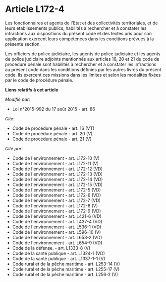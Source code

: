 # Article L172-4

Les fonctionnaires et agents de l'Etat et des collectivités territoriales, et de leurs établissements publics, habilités à
rechercher et à constater les infractions aux dispositions du présent code et des textes pris pour son application exercent
leurs compétences dans les conditions prévues à la présente section. 

Les officiers de police judiciaire, les agents de police judiciaire et les agents de police judiciaire adjoints mentionnés
aux articles 16, 20 et 21 du code de procédure pénale sont habilités à rechercher et à constater les infractions au présent
code dans les conditions définies par les autres livres du présent code. Ils exercent ces missions dans les limites et selon
les modalités fixées par le code de procédure pénale.

**Liens relatifs à cet article**

_Modifié par_:

  - Loi n°2015-992 du 17 août 2015 - art. 86

_Cite_:

  - Code de procédure pénale - art. 16 (VT)
  - Code de procédure pénale - art. 20 (V)
  - Code de procédure pénale - art. 21 (V)

_Cité par_:

  - Code de l'environnement - art. L172-10 (V)
  - Code de l'environnement - art. L172-11 (V)
  - Code de l'environnement - art. L172-12 (VD)
  - Code de l'environnement - art. L172-13 (VD)
  - Code de l'environnement - art. L172-14 (VD)
  - Code de l'environnement - art. L172-15 (VD)
  - Code de l'environnement - art. L172-5 (VD)
  - Code de l'environnement - art. L172-6 (VD)
  - Code de l'environnement - art. L172-7 (VD)
  - Code de l'environnement - art. L172-8 (V)
  - Code de l'environnement - art. L172-9 (VD)
  - Code de l'environnement - art. L421-6 (VD)
  - Code de l'environnement - art. L437-4 (VD)
  - Code de l'environnement - art. L536-1 (VD)
  - Code de l'environnement - art. L596-10 (V)
  - Code de l'environnement - art. L653-2 (VD)
  - Code de l'environnement - art. L654-9 (VD)
  - Code de la défense. - art. L1333-8 (V)
  - Code de la santé publique - art. L1324-1 (VD)
  - Code de la santé publique - art. L1337-1-1 (V)
  - Code rural et de la pêche maritime - art. L253-14 (V)
  - Code rural et de la pêche maritime - art. L255-17 (V)
  - Code rural et de la pêche maritime - art. L256-2 (V)
